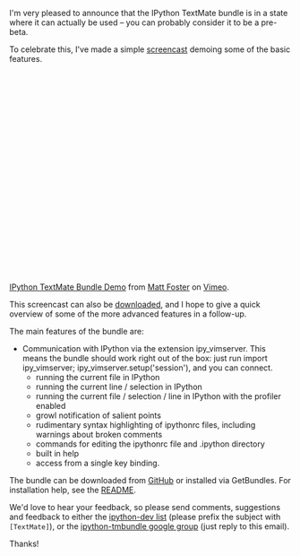 I'm very pleased to announce that the IPython TextMate bundle is in a state
where it can actually be used – you can probably consider it to be a pre-beta.

To celebrate this, I've made a simple [screencast][1] demoing some of the
basic features. 

<object width="600" height="376"><param name="allowfullscreen" value="true" /><param name="allowscriptaccess" value="always" /><param name="movie" value="http://vimeo.com/moogaloop.swf?clip_id=2281439&amp;server=vimeo.com&amp;show_title=1&amp;show_byline=1&amp;show_portrait=0&amp;color=00ADEF&amp;fullscreen=1" /><embed src="http://vimeo.com/moogaloop.swf?clip_id=2281439&amp;server=vimeo.com&amp;show_title=1&amp;show_byline=1&amp;show_portrait=0&amp;color=00ADEF&amp;fullscreen=1" type="application/x-shockwave-flash" allowfullscreen="true" allowscriptaccess="always" width="600" height="376"></embed></object><br /><a href="http://vimeo.com/2281439">IPython TextMate Bundle Demo</a> from <a href="http://vimeo.com/user750148">Matt Foster</a> on <a href="http://vimeo.com">Vimeo</a>.

This screencast can also be [downloaded](http://www.vimeo.com/download/video:86235851?e=1227097770&amp;h=084bca36e3fcbbddffbbbe0c63dc6a49), and I hope to give a quick overview of some of the more advanced features in a follow-up.

The main features of the bundle are:

 * Communication with IPython via the extension ipy_vimserver. This
means the bundle should work right out of the box: just run import
ipy_vimserver; ipy_vimserver.setup('session'), and you can connect.
   * running the current file in IPython
   * running the current line / selection in IPython
   * running the current file / selection / line in IPython with the
profiler enabled
   * growl notification of salient points
   * rudimentary syntax highlighting of ipythonrc files, including
warnings about broken comments
   * commands for editing the ipythonrc file and .ipython directory
   * built in help
   * access from a single key binding.

The bundle can be downloaded from [GitHub][2] or installed via GetBundles. For
installation help, see the [README][3].

We'd love to hear your feedback, so please send comments, suggestions
and feedback to either the [ipython-dev list](http://projects.scipy.org/mailman/listinfo/ipython-dev "IPython-dev Info Page") (please prefix the subject
with `[TextMate]`), or the [ipython-tmbundle google group](http://groups.google.com/group/ipython-tmbundle/ "ipython-tmbundle |
  Google Groups") (just reply to
this email).

Thanks!

[1]: http://www.vimeo.com/2281439
[2]: http://github.com/mattfoster/ipython-tmbundle/
[3]: http://github.com/mattfoster/ipython-tmbundle/tree/master/README.md